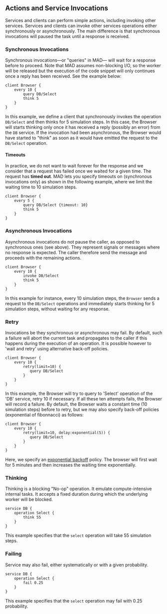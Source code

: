 ## Actions and Service Invocations

Services and clients can perform simple actions, including invoking other services. Services and clients can invoke 
other services operations either synchronously or asynchronously. The main difference is that synchronous invocations 
will paused the task until a response is received. 

### Synchronous Invocations
Synchronous invocations&mdash;or "queries" in MAD&mdash; will wait for a response before to proceed. Note that
MAD assumes non-blocking I/O, so the worker will be released but the execution of the code snippet will only continues
once a reply has been received. See the example below:

    client Browser {
        every 10 {
            query DB/Select
            think 5
        }
    }
            
In this example, we define a client that synchronously invokes the operation `DB/Select` and then thinks for 5 simulation
steps. In this case, the Browser will starts thinking only once it has received a reply (possibly an error) from the `DB`
service. If the invocation had been asynchronous, the Browser would have started to "think" as soon as it would have emitted
the request to the `DB/Select` operation.

#### Timeouts

In practice, we do not want to wait forever for the response and we consider that a request has failed once we waited 
for a given time. The request has **timed out**. MAD lets you specify timeouts on (synchronous invocations only) as shown
in the following example, where we limit the waiting time to 10 simulation steps.

    client Browser {
        every 5 {
            query DB/Select {timeout: 10}
            think 5
        }
    }


### Asynchronous Invocations
Asynchronous invocations do not pause the caller, as opposed to synchronous ones (see above). They represent signals or 
messages where no response is expected. The caller therefore send the message and proceeds with the remaining actions.

    client Browser {
        every 10 {
            invoke DB/Select
            think 5
        }
    }

In this example for instance, every 10 simulation steps, the `Browser` sends a request to the `DB/Select` operations and 
immediately starts thinking for 5 simulation steps, without waiting for any response.

### Retry
Invocations be they synchronous or asynchronous may fail. By default, such a failure will abort the current task and 
propagates to the caller if this happens during the execution of an operation. It is possible however to 'wait and retry'
using alternative back-off policies.

    client Browser {
        every 10 {
            retry(limit=10) {
               query DB/Select
            }
        }
    }

In this example, the Browser will try to query to 'Select' operation of the 'DB' service, retry 10 if necessary. If all these
ten attempts fails, the Browser will record a failure. By default, the Browser waits a constant time (10 simulation steps)
before to retry, but we may also specify back-off policies (exponential of fibonnacci) as follows:

    client Browser {
        every 10 {
            retry(limit=10, delay:exponential(5)) {
               query DB/Select
            }
        }
    }
Here, we specify an [exponential backoff](https://en.wikipedia.org/wiki/Exponential_backoff) policy. The browser will first
wait for 5 minutes and then increases the waiting time exponentially. 


### Thinking
Thinking is a blocking "No-op" operation. It emulate compute-intensive internal tasks. It accepts a fixed duration during
which the underlying worker will be blocked. 

    service DB {
        operation Select {
            think 55
        }
    }
  
 This example specifies that the `select` operation will take 55 simulation steps.
 
### Failing
 
Service may also fail, either systematically or with a given probability.
    
    service DB {
        operation Select {
            fail 0.25
        }
    }
This example specifies that the `select` operation may fail with 0.25 probability.
